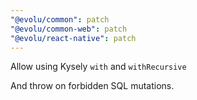 ```yaml
---
"@evolu/common": patch
"@evolu/common-web": patch
"@evolu/react-native": patch
---
```


Allow using Kysely `with` and `withRecursive`

And throw on forbidden SQL mutations.
